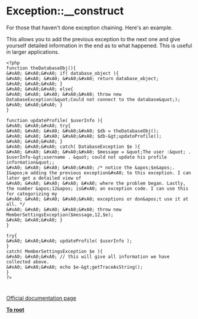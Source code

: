 # Exception::__construct





For those that haven&apos;t done exception chaining. Here&apos;s an example. 

This allows you to add the previous exception to the next one and give yourself detailed information in the end as to what happened. This is useful in larger applications.



```
<?php
function theDatabaseObj(){
&#xA0; &#xA0;&#xA0; if( database_object ){
&#xA0; &#xA0; &#xA0; &#xA0;&#xA0; return database_object; 
&#xA0; &#xA0;&#xA0; }
&#xA0; &#xA0;&#xA0; else{
&#xA0; &#xA0; &#xA0; &#xA0;&#xA0; throw new DatabaseException(&quot;Could not connect to the database&quot;);
&#xA0; &#xA0;&#xA0; }
}

function updateProfile( $userInfo ){
&#xA0; &#xA0;&#xA0; try{
&#xA0; &#xA0; &#xA0; &#xA0;&#xA0; $db = theDatabaseObj();
&#xA0; &#xA0; &#xA0; &#xA0;&#xA0; $db-&gt;updateProfile();
&#xA0; &#xA0;&#xA0; }
&#xA0; &#xA0;&#xA0; catch( DatabaseException $e ){
&#xA0; &#xA0; &#xA0; &#xA0;&#xA0; $message = &quot;The user :&quot; . $userInfo-&gt;username . &quot; could not update his profile information&quot;;
&#xA0; &#xA0; &#xA0; &#xA0;&#xA0; /* notice the &apos;$e&apos;. I&apos;m adding the previous exception&#xA0; to this exception. I can later get a detailed view of 
&#xA0; &#xA0; &#xA0; &#xA0; &#xA0; where the problem began. Lastly, the number &apos;12&apos; is&#xA0; an exception code. I can use this for categorizing my 
&#xA0; &#xA0; &#xA0; &#xA0;&#xA0; exceptions or don&apos;t use it at all. */ 
&#xA0; &#xA0; &#xA0; &#xA0;&#xA0; throw new MemberSettingsException($message,12,$e);
&#xA0; &#xA0;&#xA0; }
}

try{
&#xA0; &#xA0;&#xA0; updateProfile( $userInfo );
}
catch( MemberSettingsException $e ){
&#xA0; &#xA0;&#xA0; // this will give all information we have collected above. 
&#xA0; &#xA0;&#xA0; echo $e-&gt;getTraceAsString();
}
?>
```



  

#

[Official documentation page](https://www.php.net/manual/en/exception.construct.php)

**[To root](/README.md)**